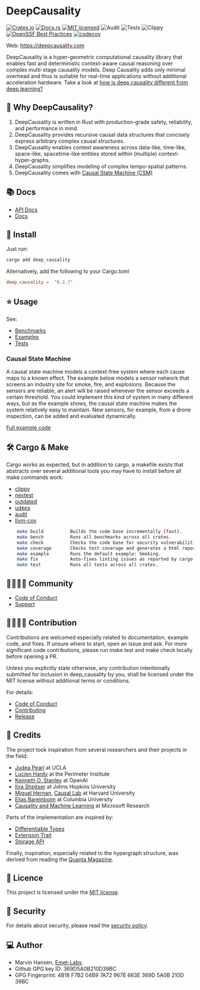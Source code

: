 # DeepCausality

[![Crates.io][crates-badge]][crates-url]
[![Docs.rs][docs-badge]][docs-url]
[![MIT licensed][mit-badge]][mit-url]
![Audit][audit-url]
![Tests][test-url]
![Clippy][clippy-url]
[![OpenSSF Best Practices][ossf-badge]][ossf-url]
[![codecov][codecov-badge]][codecov-url]

[codecov-badge]: https://codecov.io/gh/deepcausality-rs/deep_causality/branch/main/graph/badge.svg?token=W9TA1VVJ7O
[codecov-url]: https://codecov.io/gh/deepcausality-rs/deep_causality

[ossf-badge]: https://bestpractices.coreinfrastructure.org/projects/7568/badge
[ossf-url]:https://bestpractices.coreinfrastructure.org/projects/7568

[crates-badge]: https://img.shields.io/badge/Crates.io-Latest-blue
[crates-url]: https://crates.io/crates/deep_causality

[docs-badge]: https://img.shields.io/badge/Docs.rs-Latest-blue
[docs-url]: https://docs.rs/deep_causality/latest/deep_causality/

[mit-badge]: https://img.shields.io/badge/License-MIT-blue.svg
[mit-url]: https://github.com/deepcausality-rs/deep_causality/blob/main/LICENSE

[audit-url]: https://github.com/deepcausality-rs/deep_causality/actions/workflows/audit.yml/badge.svg
[clippy-url]: https://github.com/deepcausality-rs/deep_causality/actions/workflows/rust-clippy.yml/badge.svg

[test-url]: https://github.com/deepcausality-rs/deep_causality/actions/workflows/run_tests.yml/badge.svg

Web: https://deepcausality.com

DeepCausality is a hyper-geometric computational causality library that enables fast and deterministic context-aware
causal reasoning over complex multi-stage causality models. Deep Causality adds only minimal overhead and thus is
suitable for real-time applications without additional acceleration hardware. Take a look
at [how is deep causality different from deep learning?](deep_causality/docs/difference.md)

## 🤔 Why DeepCausality?

1) DeepCausality is written in Rust with production-grade safety, reliability, and performance in mind.
2) DeepCausality provides recursive causal data structures that concisely express arbitrary complex causal
   structures.
3) DeepCausality enables context awareness across data-like, time-like, space-like, spacetime-like entities stored
   within (multiple) context-hyper-graphs.
4) DeepCausality simplifies modeling of complex tempo-spatial patterns.
5) DeepCausality comes with [Causal State Machine (CSM)](deep_causality/docs/causal_state_machine.md)

## 📚 Docs

* [API Docs](https://docs.rs/deep_causality/0.2.4/deep_causality/)
* [Docs](deep_causality/docs/README.md)

## 🚀 Install

Just run:

```bash
cargo add deep_causality
```

Alternatively, add the following to your Cargo.toml

```toml
deep_causality =  "0.2.7" 
```

## ⭐ Usage

See:

* [Benchmarks](deep_causality/benches/benchmarks)
* [Examples](deep_causality/examples)
* [Tests](deep_causality/tests)

### Causal State Machine

A causal state machine models a context-free system where each cause maps to a known effect. The example below
models a sensor network that screens an industry site for smoke, fire, and explosions. Because the
sensors are reliable, an alert will be raised whenever the sensor exceeds a certain threshold.
You could implement this kind of system in many different ways, but as the example shows, the causal state machine makes
the system relatively easy to maintain. New sensors, for example, from a drone inspection, can be added and evaluated
dynamically.

[Full example code](deep_causality/examples/csm)

## 🛠️ Cargo & Make

Cargo works as expected, but in addition to cargo, a makefile exists
that abstracts over several additional tools you may have to install
before all make commands work:

* [clippy](https://github.com/rust-lang/rust-clippy)
* [nextest](https://nexte.st/)
* [outdated](https://github.com/kbknapp/cargo-outdated)
* [udeps](https://crates.io/crates/cargo-udeps)
* [audit](https://crates.io/crates/cargo-audit)
* [llvm-cov](https://github.com/taiki-e/cargo-llvm-cov#installation)

```bash
    make build          Builds the code base incrementally (fast).
    make bench          Runs all benchmarks across all crates.
    make check          Checks the code base for security vulnerabilities.
    make coverage       Checks test coverage and generates a html report.
    make example        Runs the default example: Smoking.
    make fix            Auto-fixes linting issues as reported by cargo and clippy.
    make test           Runs all tests across all crates.
```

## 👩‍👩‍👧‍👦 Community

* [Code of Conduct](CODE_OF_CONDUCT.md)
* [Support](SUPPORT.md)

## 👨‍💻👩‍💻 Contribution

Contributions are welcomed especially related to documentation, example code, and fixes.
If unsure where to start, open an issue and ask. For more significant code contributions,
please run make test and make check locally before opening a PR.

Unless you explicitly state otherwise, any contribution intentionally submitted for inclusion in deep_causality by you,
shall be licensed under the MIT license without additional terms or conditions.

For details:

* [Code of Conduct](CODE_OF_CONDUCT.md)
* [Contributing](CONTRIBUTING.md)
* [Release](RELEASE.md)

## 🙏 Credits

The project took inspiration from several researchers and their projects in the field:

* [Judea Pearl](http://bayes.cs.ucla.edu/jp_home.html) at UCLA
* [Lucien Hardy](https://perimeterinstitute.ca/people/lucien-hardy) at the Perimeter Institute
* [Kenneth O. Stanley](https://www.kenstanley.net/home) at OpenAI
* [Ilya Shpitser](https://www.cs.jhu.edu/~ilyas/) at Johns Hopkins University
* [Miguel Hernan](https://www.hsph.harvard.edu/miguel-hernan/), [Causal Lab](https://causalab.sph.harvard.edu/) at
  Harvard University
* [Elias Bareinboim](https://causalai.net/) at Columbia University
* [Causality and Machine Learning](https://www.microsoft.com/en-us/research/group/causal-inference/) at Microsoft Research

Parts of the implementation are inspired by:

* [Differentiable Types](https://github.com/tensorflow/swift/blob/main/docs/DifferentiableTypes.md)
* [Extension Trait](http://xion.io/post/code/rust-extension-traits.html)
* [Storage API](https://github.com/petgraph/petgraph/issues/563)

Finally, inspiration, especially related to the hypergraph structure, was derived from reading the [Quanta Magazine](https://www.quantamagazine.org/). 

## 📜 Licence

This project is licensed under the [MIT license](LICENSE).

## 👮️ Security

For details about security, please read
the [security policy](https://github.com/deepcausality-rs/deep_causality/blob/main/SECURITY.md).

## 💻 Author

* Marvin Hansen, [Emet-Labs](https://emet-labs.com/).
* Github GPG key ID: 369D5A0B210D39BC
* GPG Fingerprint: 4B18 F7B2 04B9 7A72 967E 663E 369D 5A0B 210D 39BC

